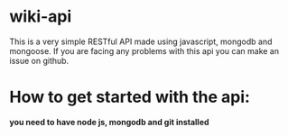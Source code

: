 # wiki-api
This is a very simple RESTful API made using javascript, mongodb and mongoose. If you are facing any problems with this api you can make an issue on github.

# How to get started with the api:

****you need to have node js, mongodb and git installed****
